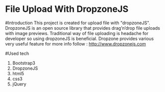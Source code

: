 # File Upload With DropzoneJS

#Introduction
This project is created for upload file with "dropzoneJS". DropzoneJS is an open source library that provides drag’n’drop file uploads with image previews. Traditional way of file uploading is headache for developer so using dropzoneJS is beneficial. Dropzone provides various very useful feature for more info follow : http://www.dropzonejs.com

#Used tech
1. Bootstrap3
2. DropzoneJS
3. html5
4. css3
5. jQuery
